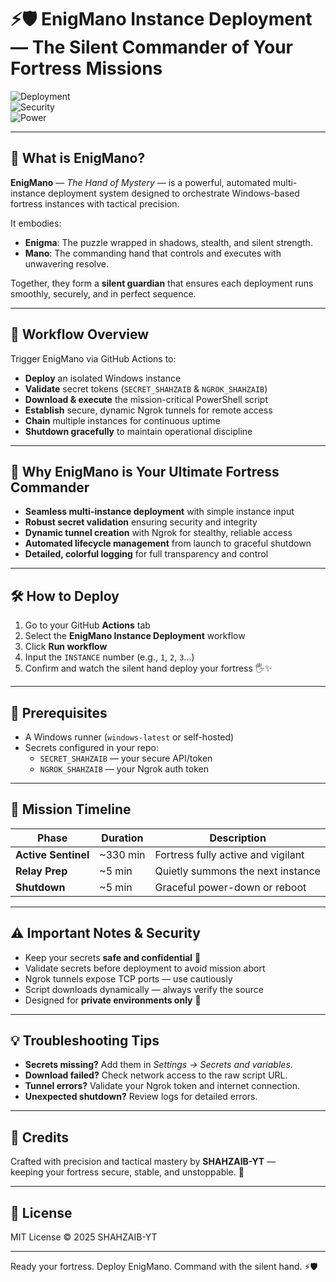 # ⚡🛡️ EnigMano Instance Deployment — The Silent Commander of Your Fortress Missions

![Deployment](https://img.shields.io/badge/Deployment-Automation-4CAF50?style=for-the-badge&logo=githubactions&logoColor=white)  
![Security](https://img.shields.io/badge/Security-Secrets-2196F3?style=for-the-badge&logo=azurekeyvault&logoColor=white)  
![Power](https://img.shields.io/badge/Power-MultiInstance-FF9800?style=for-the-badge&logo=windows&logoColor=white)

---

## 🔮 What is EnigMano?

**EnigMano** — *The Hand of Mystery* — is a powerful, automated multi-instance deployment system designed to orchestrate Windows-based fortress instances with tactical precision.  

It embodies:

- **Enigma**: The puzzle wrapped in shadows, stealth, and silent strength.  
- **Mano**: The commanding hand that controls and executes with unwavering resolve.

Together, they form a **silent guardian** that ensures each deployment runs smoothly, securely, and in perfect sequence.

---

## 🚀 Workflow Overview

Trigger EnigMano via GitHub Actions to:

- **Deploy** an isolated Windows instance  
- **Validate** secret tokens (`SECRET_SHAHZAIB` & `NGROK_SHAHZAIB`)  
- **Download & execute** the mission-critical PowerShell script  
- **Establish** secure, dynamic Ngrok tunnels for remote access  
- **Chain** multiple instances for continuous uptime  
- **Shutdown gracefully** to maintain operational discipline  

---

## 🎯 Why EnigMano is Your Ultimate Fortress Commander

- **Seamless multi-instance deployment** with simple instance input  
- **Robust secret validation** ensuring security and integrity  
- **Dynamic tunnel creation** with Ngrok for stealthy, reliable access  
- **Automated lifecycle management** from launch to graceful shutdown  
- **Detailed, colorful logging** for full transparency and control  

---

## 🛠️ How to Deploy

1. Go to your GitHub **Actions** tab  
2. Select the **EnigMano Instance Deployment** workflow  
3. Click **Run workflow**  
4. Input the `INSTANCE` number (e.g., `1`, `2`, `3`...)  
5. Confirm and watch the silent hand deploy your fortress 🖐️✨  

---

## 🔐 Prerequisites

- A Windows runner (`windows-latest` or self-hosted)  
- Secrets configured in your repo:  
  - `SECRET_SHAHZAIB` — your secure API/token  
  - `NGROK_SHAHZAIB` — your Ngrok auth token  

---

## 📜 Mission Timeline

| Phase             | Duration | Description                          |
|-------------------|----------|------------------------------------|
| **Active Sentinel**| ~330 min | Fortress fully active and vigilant |
| **Relay Prep**    | ~5 min   | Quietly summons the next instance  |
| **Shutdown**      | ~5 min   | Graceful power-down or reboot       |

---

## ⚠️ Important Notes & Security

- Keep your secrets **safe and confidential** 🔐  
- Validate secrets before deployment to avoid mission abort  
- Ngrok tunnels expose TCP ports — use cautiously  
- Script downloads dynamically — always verify the source  
- Designed for **private environments only** 🚫  

---

## 💡 Troubleshooting Tips

- **Secrets missing?** Add them in *Settings → Secrets and variables*.  
- **Download failed?** Check network access to the raw script URL.  
- **Tunnel errors?** Validate your Ngrok token and internet connection.  
- **Unexpected shutdown?** Review logs for detailed errors.  

---

## 🙌 Credits

Crafted with precision and tactical mastery by **SHAHZAIB-YT** —  
keeping your fortress secure, stable, and unstoppable. 🔋

---

## 📜 License

MIT License © 2025 SHAHZAIB-YT

---

Ready your fortress. Deploy EnigMano. Command with the silent hand. ⚡🛡️  
